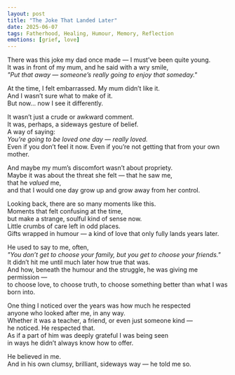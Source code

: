 ```yaml
---
layout: post
title: "The Joke That Landed Later"
date: 2025-06-07
tags: Fatherhood, Healing, Humour, Memory, Reflection
emotions: [grief, love]
---
```


There was this joke my dad once made — I must’ve been quite young.  
It was in front of my mum, and he said with a wry smile,  
_"Put that away — someone’s really going to enjoy that someday."_

At the time, I felt embarrassed. My mum didn’t like it.  
And I wasn’t sure what to make of it.  
But now… now I see it differently.

It wasn’t just a crude or awkward comment.  
It was, perhaps, a sideways gesture of belief.  
A way of saying:  
*You’re going to be loved one day — really loved.*  
Even if you don’t feel it now. Even if you’re not getting that from your own mother.  

And maybe my mum’s discomfort wasn’t about propriety.  
Maybe it was about the threat she felt — that he saw me,  
that he *valued* me,  
and that I would one day grow up and grow away from her control.

Looking back, there are so many moments like this.  
Moments that felt confusing at the time,  
but make a strange, soulful kind of sense now.  
Little crumbs of care left in odd places.  
Gifts wrapped in humour — a kind of love that only fully lands years later.

He used to say to me, often,  
_"You don’t get to choose your family, but you get to choose your friends."_  
It didn’t hit me until much later how true that was.  
And how, beneath the humour and the struggle, he was giving me permission —  
to choose love, to choose truth, to choose something better than what I was born into.

One thing I noticed over the years was how much he respected  
anyone who looked after me, in any way.  
Whether it was a teacher, a friend, or even just someone kind —  
he noticed. He respected that.  
As if a part of him was deeply grateful I was being seen  
in ways he didn’t always know how to offer.

He believed in me.  
And in his own clumsy, brilliant, sideways way — he told me so.
